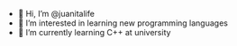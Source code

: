 - 👋 Hi, I’m @juanitalife
- 👀 I’m interested in learning new programming languages
- 🌱 I’m currently learning C++ at university

<!---
juanitalife/juanitalife is a ✨ special ✨ repository because its `README.md` (this file) appears on your GitHub profile.
You can click the Preview link to take a look at your changes.
--->
